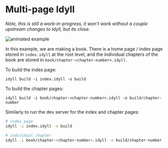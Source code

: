 

# Multi-page Idyll

*Note, this is still a work-in-progress, it won't work without a couple upstream changes
to Idyll, but its close.*


![animated example](https://user-images.githubusercontent.com/1074773/44600272-a4170700-a78d-11e8-83e3-c60fd55d7304.gif)

In this example, we are making a book. There is a home page / index page
stored in `index.idyll` at the root level, and the individual chapters
of the book are stored in `book/chapter-<chapter-number>.idyll`.

To build the index page:

```
idyll build -i index.idyll -o build
```

To build the chapter pages:


```
idyll build -i book/chapter-<chapter-number>.idyll -o build/chapter-number
```

Similarly to run the dev server for the index and chapter pages:


```sh
# index page
idyll -i index.idyll -o build

# individual chapter
idyll -i book/chapter-<chapter-number>.idyll -o build/chapter-number
```
